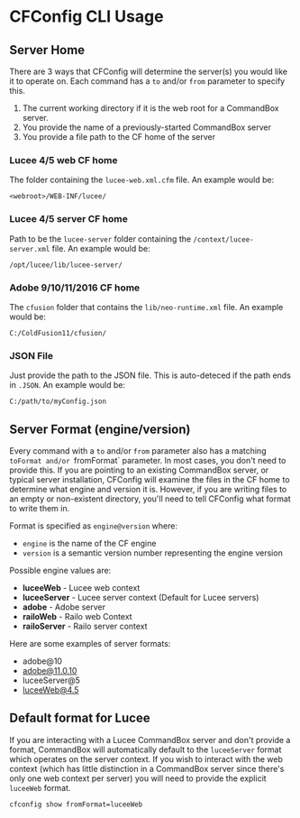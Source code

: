 # CFConfig CLI Usage

## Server Home

There are 3 ways that CFConfig will determine the server(s) you would like it to operate on.  Each command has a `to` and/or `from` parameter to specify this.

1. The current working directory if it is the web root for a CommandBox server.
2. You provide the name of a previously-started CommandBox server
3. You provide a file path to the CF home of the server


### Lucee 4/5 web CF home
The folder containing the `lucee-web.xml.cfm` file.
An example would be:
```
<webroot>/WEB-INF/lucee/
```

### Lucee 4/5 server CF home
Path to be the `lucee-server` folder containing the `/context/lucee-server.xml` file.
An example would be:
```
/opt/lucee/lib/lucee-server/
```

### Adobe 9/10/11/2016 CF home
The `cfusion` folder that contains the `lib/neo-runtime.xml` file.
An example would be:
```
C:/ColdFusion11/cfusion/
```

### JSON File
Just provide the path to the JSON file.  This is auto-deteced if the path ends in `.JSON`. 
 An example would be:
```
C:/path/to/myConfig.json
```

## Server Format (engine/version)

Every command with a `to` and/or `from` parameter also has a matching `toFormat and/or `fromFormat` parameter.  In most cases, you don't need to provide this.  If you are pointing to an existing CommandBox server, or typical server installation, CFConfig will examine the files in the CF home to determine what engine and version it is.  However, if you are writing files to an empty or non-existent directory, you'll need to tell CFConfig what format to write them in.  

Format is specified as `engine@version` where:
- `engine` is the name of the CF engine
- `version` is a semantic version number representing the engine version

Possible engine values are:
- **luceeWeb** - Lucee web context
- **luceeServer** - Lucee server context (Default for Lucee servers)
- **adobe** - Adobe server
- **railoWeb** - Railo web Context
- **railoServer** - Railo server context

Here are some examples of server formats:
- adobe@10
- adobe@11.0.10
- luceeServer@5
- luceeWeb@4.5

## Default format for Lucee

If you are interacting with a Lucee CommandBox server and don't provide a format, CommandBox will automatically default to the `luceeServer` format which operates on the server context.  If you wish to interact with the web context (which has little distinction in a CommandBox server since there's only one web context per server) you will need to provide the explicit `luceeWeb` format.

```
cfconfig show fromFormat=luceeWeb
```